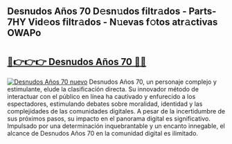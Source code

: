 ## Desnudos Años 70 D𝚎sn𝚞dos filtr𝚊dos - Parts-7HY Vid𝚎os filtr𝚊dos - N𝚞evas f𝚘tos atr𝚊ctivas OWAPo

# <h2><a href="http://mb0nc1.tromn.icu/?c=Desnudos+A%c3%b1os+70">🔗👉👉👉 Desnudos Años 70 🔗🔗</a></h2>

[![Desnudos Años 70 nuevo](https://i.imgur.com/pEAQMta.gif)](http://mb0nc1.tromn.icu/?c=Desnudos+A%c3%b1os+70)
Desnudos Años 70, un personaje complejo y estimulante, elude la clasificación directa. Su innovador método de interactuar con el público en línea ha cautivado y enfurecido a los espectadores, estimulando debates sobre moralidad, identidad y las complejidades de las comunidades digitales. A pesar de la incertidumbre de sus próximos pasos, su impacto en el panorama digital es significativo. Impulsado por una determinación inquebrantable y un encanto innegable, el alcance de Desnudos Años 70 en la comunidad digital es ilimitado.

